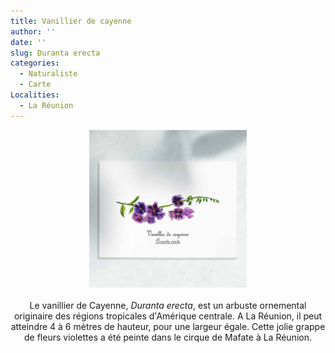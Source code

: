 ```yaml
---
title: Vanillier de cayenne
author: ''
date: ''
slug: Duranta erecta
categories:
  - Naturaliste
  - Carte
Localities:
  - La Réunion
---
```

<center>
<img alt="[Duranta-erecta à l'aquarelle]" src="duranta-erecta-featured-image.jpg" width=50%> 
<br>
<br>
Le vanillier de Cayenne, <i>Duranta erecta</i>, est un arbuste ornemental originaire des régions tropicales d'Amérique centrale. A La Réunion, il peut atteindre 4 à 6 mètres de hauteur, pour une largeur égale. Cette jolie grappe de fleurs violettes a été peinte dans le cirque de Mafate à La Réunion.
</center>